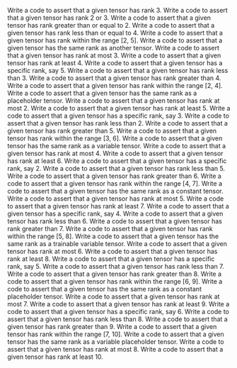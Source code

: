 Write a code to assert that a given tensor has rank 3.
Write a code to assert that a given tensor has rank 2 or 3.
Write a code to assert that a given tensor has rank greater than or equal to 2.
Write a code to assert that a given tensor has rank less than or equal to 4.
Write a code to assert that a given tensor has rank within the range [2, 5].
Write a code to assert that a given tensor has the same rank as another tensor.
Write a code to assert that a given tensor has rank at most 3.
Write a code to assert that a given tensor has rank at least 4.
Write a code to assert that a given tensor has a specific rank, say 5.
Write a code to assert that a given tensor has rank less than 3.
Write a code to assert that a given tensor has rank greater than 4.
Write a code to assert that a given tensor has rank within the range [2, 4].
Write a code to assert that a given tensor has the same rank as a placeholder tensor.
Write a code to assert that a given tensor has rank at most 2.
Write a code to assert that a given tensor has rank at least 5.
Write a code to assert that a given tensor has a specific rank, say 3.
Write a code to assert that a given tensor has rank less than 2.
Write a code to assert that a given tensor has rank greater than 5.
Write a code to assert that a given tensor has rank within the range [3, 6].
Write a code to assert that a given tensor has the same rank as a variable tensor.
Write a code to assert that a given tensor has rank at most 4.
Write a code to assert that a given tensor has rank at least 6.
Write a code to assert that a given tensor has a specific rank, say 2.
Write a code to assert that a given tensor has rank less than 5.
Write a code to assert that a given tensor has rank greater than 6.
Write a code to assert that a given tensor has rank within the range [4, 7].
Write a code to assert that a given tensor has the same rank as a constant tensor.
Write a code to assert that a given tensor has rank at most 5.
Write a code to assert that a given tensor has rank at least 7.
Write a code to assert that a given tensor has a specific rank, say 4.
Write a code to assert that a given tensor has rank less than 6.
Write a code to assert that a given tensor has rank greater than 7.
Write a code to assert that a given tensor has rank within the range [5, 8].
Write a code to assert that a given tensor has the same rank as a trainable variable tensor.
Write a code to assert that a given tensor has rank at most 6.
Write a code to assert that a given tensor has rank at least 8.
Write a code to assert that a given tensor has a specific rank, say 5.
Write a code to assert that a given tensor has rank less than 7.
Write a code to assert that a given tensor has rank greater than 8.
Write a code to assert that a given tensor has rank within the range [6, 9].
Write a code to assert that a given tensor has the same rank as a constant placeholder tensor.
Write a code to assert that a given tensor has rank at most 7.
Write a code to assert that a given tensor has rank at least 9.
Write a code to assert that a given tensor has a specific rank, say 6.
Write a code to assert that a given tensor has rank less than 8.
Write a code to assert that a given tensor has rank greater than 9.
Write a code to assert that a given tensor has rank within the range [7, 10].
Write a code to assert that a given tensor has the same rank as a variable placeholder tensor.
Write a code to assert that a given tensor has rank at most 8.
Write a code to assert that a given tensor has rank at least 10.